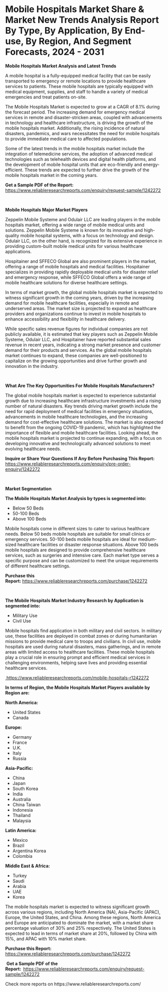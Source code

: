<p><h1>Mobile Hospitals Market Share & Market New Trends Analysis Report By Type, By Application, By End-use, By Region, And Segment Forecasts, 2024 - 2031</h1></p><p><strong>Mobile Hospitals Market Analysis and Latest Trends</strong></p>
<p><p>A mobile hospital is a fully-equipped medical facility that can be easily transported to emergency or remote locations to provide healthcare services to patients. These mobile hospitals are typically equipped with medical equipment, supplies, and staff to handle a variety of medical emergencies and treat patients on-site.</p><p>The Mobile Hospitals Market is expected to grow at a CAGR of 8.1% during the forecast period. The increasing demand for emergency medical services in remote and disaster-stricken areas, coupled with advancements in technology and healthcare infrastructure, is driving the growth of the mobile hospitals market. Additionally, the rising incidence of natural disasters, pandemics, and wars necessitates the need for mobile hospitals to provide immediate medical care to affected populations.</p><p>Some of the latest trends in the mobile hospitals market include the integration of telemedicine services, the adoption of advanced medical technologies such as telehealth devices and digital health platforms, and the development of mobile hospital units that are eco-friendly and energy-efficient. These trends are expected to further drive the growth of the mobile hospitals market in the coming years.</p></p>
<p><strong>Get a Sample PDF of the Report:&nbsp;</strong> <a href="https://www.reliableresearchreports.com/enquiry/request-sample/1242272">https://www.reliableresearchreports.com/enquiry/request-sample/1242272</a></p>
<p>&nbsp;</p>
<p><strong>Mobile Hospitals Major Market Players</strong></p>
<p><p>Zeppelin Mobile Systeme and Odulair LLC are leading players in the mobile hospitals market, offering a wide range of mobile medical units and solutions. Zeppelin Mobile Systeme is known for its innovative and high-quality mobile hospital systems, with a focus on technology and design. Odulair LLC, on the other hand, is recognized for its extensive experience in providing custom-built mobile medical units for various healthcare applications.</p><p>Hospitainer and SFFECO Global are also prominent players in the market, offering a range of mobile hospitals and medical facilities. Hospitainer specializes in providing rapidly deployable medical units for disaster relief and emergency response, while SFFECO Global offers a wide range of mobile healthcare solutions for diverse healthcare settings.</p><p>In terms of market growth, the global mobile hospitals market is expected to witness significant growth in the coming years, driven by the increasing demand for mobile healthcare facilities, especially in remote and underserved areas. The market size is projected to expand as healthcare providers and organizations continue to invest in mobile hospitals to enhance accessibility and flexibility in healthcare delivery.</p><p>While specific sales revenue figures for individual companies are not publicly available, it is estimated that key players such as Zeppelin Mobile Systeme, Odulair LLC, and Hospitainer have reported substantial sales revenue in recent years, indicating a strong market presence and customer demand for their products and services. As the global mobile hospitals market continues to expand, these companies are well-positioned to capitalize on the growing opportunities and drive further growth and innovation in the industry.</p></p>
<p>&nbsp;</p>
<p><strong>What Are The Key Opportunities For Mobile Hospitals Manufacturers?</strong></p>
<p><p>The global mobile hospitals market is expected to experience substantial growth due to increasing healthcare infrastructure investments and a rising number of natural disasters. Key trends driving market growth include the need for rapid deployment of medical facilities in emergency situations, advancements in mobile healthcare technologies, and the increasing demand for cost-effective healthcare solutions. The market is also expected to benefit from the ongoing COVID-19 pandemic, which has highlighted the importance of flexible and mobile healthcare facilities. Looking ahead, the mobile hospitals market is projected to continue expanding, with a focus on developing innovative and technologically advanced solutions to meet evolving healthcare needs.</p></p>
<p><strong>Inquire or Share Your Questions If Any Before Purchasing This Report:</strong> <a href="https://www.reliableresearchreports.com/enquiry/pre-order-enquiry/1242272">https://www.reliableresearchreports.com/enquiry/pre-order-enquiry/1242272</a></p>
<p>&nbsp;</p>
<p><strong>Market Segmentation</strong></p>
<p><strong>The Mobile Hospitals Market Analysis by types is segmented into:</strong></p>
<p><ul><li>Below 50 Beds</li><li>50-100 Beds</li><li>Above 100 Beds</li></ul></p>
<p><p>Mobile hospitals come in different sizes to cater to various healthcare needs. Below 50 beds mobile hospitals are suitable for small clinics or emergency services. 50-100 beds mobile hospitals are ideal for medium-sized healthcare facilities or disaster response situations. Above 100 beds mobile hospitals are designed to provide comprehensive healthcare services, such as surgeries and intensive care. Each market type serves a specific purpose and can be customized to meet the unique requirements of different healthcare settings.</p></p>
<p><strong>Purchase this Report:&nbsp;</strong><a href="https://www.reliableresearchreports.com/purchase/1242272">https://www.reliableresearchreports.com/purchase/1242272</a></p>
<p>&nbsp;</p>
<p><strong>The Mobile Hospitals Market Industry Research by Application is segmented into:</strong></p>
<p><ul><li>Military Use</li><li>Civil Use</li></ul></p>
<p><p>Mobile hospitals find application in both military and civil sectors. In military use, these facilities are deployed in combat zones or during humanitarian missions to provide medical care to troops and civilians. In civil use, mobile hospitals are used during natural disasters, mass gatherings, and in remote areas with limited access to healthcare facilities. These mobile hospitals play a crucial role in ensuring prompt and efficient medical services in challenging environments, helping save lives and providing essential healthcare services.</p></p>
<p><a href="https://www.reliableresearchreports.com/mobile-hospitals-r1242272">&nbsp;https://www.reliableresearchreports.com/mobile-hospitals-r1242272</a></p>
<p><strong>In terms of Region, the Mobile Hospitals Market Players available by Region are:</strong></p>
<p>
    <p> <strong> North America: </strong>
        <ul>
            <li>United States</li>
            <li>Canada</li>
        </ul>
        </p> 
    <p> <strong> Europe: </strong>
        <ul>
            <li>Germany</li>
            <li>France</li>
            <li>U.K.</li>
            <li>Italy</li>
            <li>Russia</li>
        </ul>
        </p> 
    <p> <strong> Asia-Pacific: </strong>
        <ul>
            <li>China</li>
            <li>Japan</li>
            <li>South Korea</li>
            <li>India</li>
            <li>Australia</li>
            <li>China Taiwan</li>
            <li>Indonesia</li>
            <li>Thailand</li>
            <li>Malaysia</li>
        </ul>
        </p> 
    <p> <strong> Latin America: </strong>
        <ul>
            <li>Mexico</li>
            <li>Brazil</li>
            <li>Argentina Korea</li>
            <li>Colombia</li>
        </ul>
        </p> 
    <p> <strong> Middle East & Africa: </strong>
        <ul>
            <li>Turkey</li>
            <li>Saudi</li>
            <li>Arabia</li>
            <li>UAE</li>
            <li>Korea</li>
        </ul>
    </p>
    </p>
<p><p>The mobile hospitals market is expected to witness significant growth across various regions, including North America (NA), Asia-Pacific (APAC), Europe, the United States, and China. Among these regions, North America and Europe are anticipated to dominate the market, with a market share percentage valuation of 30% and 25% respectively. The United States is expected to lead in terms of market share at 20%, followed by China with 15%, and APAC with 10% market share.</p></p>
<p><strong>Purchase this Report: </strong><a href="https://www.reliableresearchreports.com/purchase/1242272">https://www.reliableresearchreports.com/purchase/1242272</a></p>
<p>&nbsp;<strong>Get a Sample PDF of the Report:&nbsp;&nbsp;</strong><a href="https://www.reliableresearchreports.com/enquiry/request-sample/1242272">https://www.reliableresearchreports.com/enquiry/request-sample/1242272</a></p>
<p><strong></strong></p>
<p>Check more reports on https://www.reliableresearchreports.com/</p>